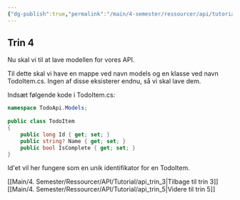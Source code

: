```yaml
---
{"dg-publish":true,"permalink":"/main/4-semester/ressourcer/api/tutorial/api-trin-4/","title":"Trin 4","tags":["ressource","API","Web Api","Tutorial"],"created":"2024-08-16T10:50:20.122+02:00"}
---
```



## Trin 4

Nu skal vi til at lave modellen for vores API.

Til dette skal vi have en mappe ved navn models og en klasse ved navn
TodoItem.cs. Ingen af disse eksisterer endnu, så vi skal lave dem.

Indsæt følgende kode i TodoItem.cs:

```csharp
namespace TodoApi.Models;
 
public class TodoItem
{
    public long Id { get; set; }
    public string? Name { get; set; }
    public bool IsComplete { get; set; }
}
```

Id'et vil her fungere som en unik identifikator for en TodoItem.

[[Main/4. Semester/Ressourcer/API/Tutorial/api_trin_3\|Tilbage til trin 3]]
[[Main/4. Semester/Ressourcer/API/Tutorial/api_trin_5\|Videre til trin 5]]

